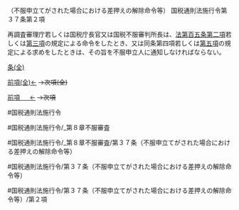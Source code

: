 （不服申立てがされた場合における差押えの解除命令等）
国税通則法施行令第３７条第２項

再調査審理庁若しくは国税庁長官又は国税不服審判所長は、[法第百五条第二項](国税通則法＿＿＿＿＿第１０５条第２項)若しくは[第三項](国税通則法施行＿令＿第３７条第３項)の規定による命令をしたとき、又は同条第四項若しくは[第五項](国税通則法施行＿令＿第３７条第５項)の規定による求めをしたときは、その旨を不服申立人に通知しなければならない。

[条(全)](国税通則法施行＿令＿第３７条_.md)

[前項(全)←](国税通則法施行＿令＿第３７条第１項_.md)  ~~→次項(全)~~

[前項 　 ←](国税通則法施行＿令＿第３７条第１項.md)  ~~→次項~~



#国税通則法施行令

#国税通則法施行令/_第８章不服審査

#国税通則法施行令/_第８章不服審査/第３７条（不服申立てがされた場合における差押えの解除命令等）

#国税通則法施行令/第３７条（不服申立てがされた場合における差押えの解除命令等）

#国税通則法施行令/第３７条（不服申立てがされた場合における差押えの解除命令等）/第２項

